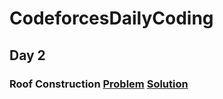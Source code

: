 # CodeforcesDailyCoding

## Day 2
### Roof Construction [Problem](https://codeforces.com/problemset/problem/1632/B) [Solution](https://www.youtube.com/watch?v=6sngONZU3xg)
